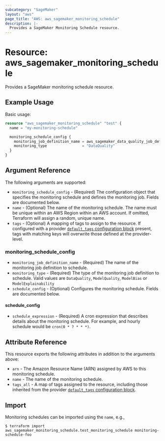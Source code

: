 ```yaml
---
subcategory: "SageMaker"
layout: "aws"
page_title: "AWS: aws_sagemaker_monitoring_schedule"
description: |-
  Provides a SageMaker Monitoring Schedule resource.
---
```


# Resource: aws_sagemaker_monitoring_schedule

Provides a SageMaker monitoring schedule resource.

## Example Usage

Basic usage:

```terraform
resource "aws_sagemaker_monitoring_schedule" "test" {
  name = "my-monitoring-schedule"

  monitoring_schedule_config {
    monitoring_job_definition_name = aws_sagemaker_data_quality_job_definition.test.name
    monitoring_type                = "DataQuality"
  }
}
```

## Argument Reference

The following arguments are supported:

* `monitoring_schedule_config` - (Required) The configuration object that specifies the monitoring schedule and defines the monitoring job. Fields are documented below.
* `name` - (Optional) The name of the monitoring schedule. The name must be unique within an AWS Region within an AWS account. If omitted, Terraform will assign a random, unique name.
* `tags` - (Optional) A mapping of tags to assign to the resource. If configured with a provider [`default_tags` configuration block](https://registry.terraform.io/providers/hashicorp/aws/latest/docs#default_tags-configuration-block) present, tags with matching keys will overwrite those defined at the provider-level.

### monitoring_schedule_config

* `monitoring_job_definition_name` - (Required) The name of the monitoring job definition to schedule.
* `monitoring_type` - (Required) The type of the monitoring job definition to schedule. Valid values are `DataQuality`, `ModelQuality`, `ModelBias` or `ModelExplainability`
* `schedule_config` - (Optional) Configures the monitoring schedule. Fields are documented below.

#### schedule_config

* `schedule_expression` - (Required) A cron expression that describes details about the monitoring schedule. For example, and hourly schedule would be `cron(0 * ? * * *)`.

## Attribute Reference

This resource exports the following attributes in addition to the arguments above:

* `arn` - The Amazon Resource Name (ARN) assigned by AWS to this monitoring schedule.
* `name` - The name of the monitoring schedule.
* `tags_all` - A map of tags assigned to the resource, including those inherited from the provider [`default_tags` configuration block](https://registry.terraform.io/providers/hashicorp/aws/latest/docs#default_tags-configuration-block).

## Import

Monitoring schedules can be imported using the `name`, e.g.,

```
$ terraform import aws_sagemaker_monitoring_schedule.test_monitoring_schedule monitoring-schedule-foo
```
